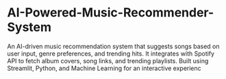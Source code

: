 # AI-Powered-Music-Recommender-System
An AI-driven music recommendation system that suggests songs based on user input, genre preferences, and trending hits. It integrates with Spotify API to fetch album covers, song links, and trending playlists. Built using Streamlit, Python, and Machine Learning for an interactive experienc
